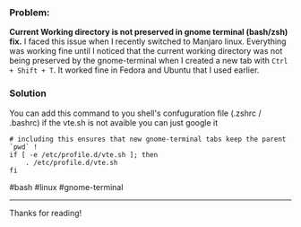 ### Problem: 
**Current Working directory is not preserved in gnome terminal (bash/zsh) fix.** I faced this issue when I recently switched to Manjaro linux. Everything was working fine until I noticed that the current working directory was not being preserved by the gnome-terminal when I created a new tab with `Ctrl + Shift + T`. It worked fine in Fedora and Ubuntu that I used earlier. 

### Solution

You can add this command to you shell's confuguration file (.zshrc / .bashrc)
if the vte.sh is not avaible you can just google it

```shell
# including this ensures that new gnome-terminal tabs keep the parent `pwd` !
if [ -e /etc/profile.d/vte.sh ]; then
    . /etc/profile.d/vte.sh
fi
```

#bash #linux #gnome-terminal

---
Thanks for reading!